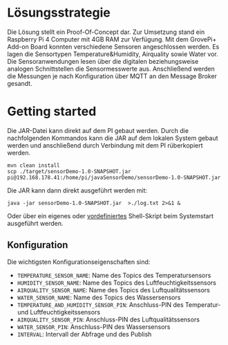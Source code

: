 # Lösungsstrategie
Die Lösung stellt ein Proof-Of-Concept dar. Zur Umsetzung stand ein Raspberry Pi 4 Computer mit 4GB RAM zur Verfügung.
Mit dem GrovePi+ Add-on Board konnten verschiedene Sensoren angeschlossen werden.
Es lagen die Sensortypen Temperature&Humidity, Airquality sowie Water vor.
Die Sensoranwendungen lesen über die digitalen beziehungsweise analogen Schnittstellen die Sensormesswerte aus.
Anschließend werden die Messungen je nach Konfiguration über MQTT an den Message Broker gesandt.

# Getting started
Die JAR-Datei kann direkt auf dem PI gebaut werden. Durch die nachfolgenden Kommandos kann die JAR auf dem lokalen System gebaut werden
und anschließend durch Verbindung mit dem PI rüberkopiert werden.
````
mvn clean install
scp ./target/sensorDemo-1.0-SNAPSHOT.jar pi@192.168.178.41:/home/pi/javaSensorDemo/sensorDemo-1.0-SNAPSHOT.jar
````
Die JAR kann dann direkt ausgeführt werden mit:
````
java -jar sensorDemo-1.0-SNAPSHOT.jar  >./log.txt 2>&1 &
````
Oder über ein eigenes oder [vordefiniertes](src/main/resources) Shell-Skript beim Systemstart ausgeführt werden. 

## Konfiguration
Die wichtigsten Konfigurationseigenschaften sind:
* `TEMPERATURE_SENSOR_NAME`: Name des Topics des Temperatursensors
* `HUMIDITY_SENSOR_NAME`: Name des Topics des Luftfeuchtigkeitssensors
* `AIRQUALITY_SENSOR_NAME`: Name des Topics des Luftqualitätssensors
* `WATER_SENSOR_NAME`: Name des Topics des Wassersensors
* `TEMPERATURE_AND_HUMIDITY_SENSOR_PIN`: Anschluss-PIN des Temperatur- und Luftfeuchtigkeitssensors
* `AIRQUALITY_SENSOR_PIN`: Anschluss-PIN des Luftqualitätssensors
* `WATER_SENSOR_PIN`: Anschluss-PIN des Wassersensors
* `INTERVAL`: Intervall der Abfrage und des Publish

